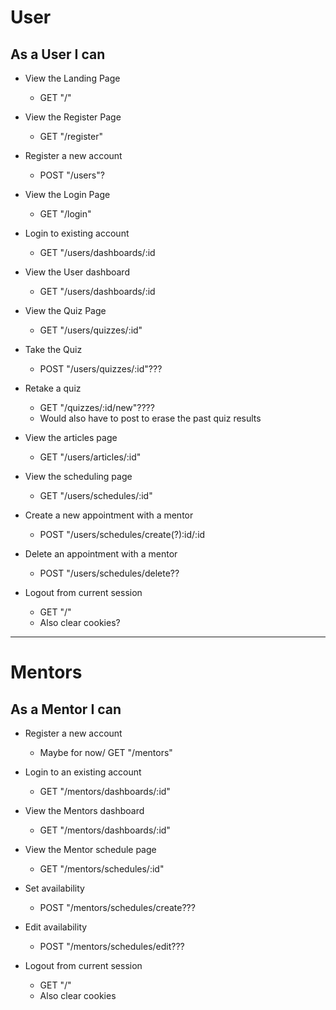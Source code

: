 # User
## As a User I can
- View the Landing Page
  - GET "/"

- View the Register Page
  - GET "/register"

- Register a new account
  - POST "/users"?

- View the Login Page
  - GET "/login"

- Login to existing account
  - GET "/users/dashboards/:id

- View the User dashboard
  - GET "/users/dashboards/:id

- View the Quiz Page
  - GET "/users/quizzes/:id"

- Take the Quiz
  - POST "/users/quizzes/:id"???

- Retake a quiz
  - GET "/quizzes/:id/new"????
  - Would also have to post to erase the past quiz results

- View the articles page
  - GET "/users/articles/:id"

- View the scheduling page
  - GET "/users/schedules/:id"

- Create a new appointment with a mentor
  - POST "/users/schedules/create(?):id/:id

- Delete an appointment with a mentor
  - POST "/users/schedules/delete??

- Logout from current session
  - GET "/"
  - Also clear cookies?


 ________________________________________________________________________________________________________________________________________________________________________________________________________________________________________________________________________________________________________________________________________ 
  


# Mentors
## As a Mentor I can
- Register a new account
    - Maybe for now/ GET "/mentors"

- Login to an existing account
  - GET "/mentors/dashboards/:id"
  
- View the Mentors dashboard 
  - GET "/mentors/dashboards/:id"

- View the Mentor schedule page
  - GET "/mentors/schedules/:id"

- Set availability
  - POST "/mentors/schedules/create???

- Edit availability
  - POST "/mentors/schedules/edit???
  
- Logout from current session
  - GET "/"
  - Also clear cookies